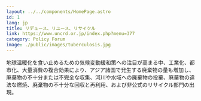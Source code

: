 ```yaml
---
layout: ../../components/HomePage.astro
id: 1
lang: jp
title: リデュース、リユース、リサイクル
link: https://www.uncrd.or.jp/index.php?menu=377
category: Policy Forum 
image: ./public/images/tuberculosis.jpg
---
```


地球温暖化を食い止めるための気候変動緩和策への注目が高まる中、工業化、都市化、大量消費の複合効果により、アジア諸国で発生する廃棄物の量も増加し、 廃棄物の不十分または不完全な収集、河川や水域への廃棄物の投棄、廃棄物の違法な燃焼、廃棄物の不十分な回収と再利用、および非公式のリサイクル部門の出現。
